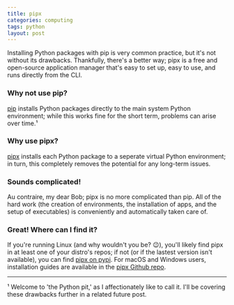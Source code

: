 ```yaml
---
title: pipx
categories: computing
tags: python
layout: post
---
```


Installing Python packages with pip is very common practice, but it's not without its drawbacks. Thankfully, there's a better way; pipx is a free and open-source application manager that's easy to set up, easy to use, and runs directly from the CLI.

### Why not use pip? ###

[pip](https://pip.pypa.io/en/stable/) installs Python packages directly to the main system Python environment; while this works fine for the short term, problems can arise over time.¹ 

### Why use pipx? ###

[pipx](https://pypa.github.io/pipx/) installs each Python package to a seperate virtual Python environment; in turn, this completely removes the potential for any long-term issues. 

### Sounds complicated! ###

Au contraire, my dear Bob; pipx is no more complicated than pip. All of the hard work (the creation of environments, the installation of apps, and the setup of executables) is conveniently and automatically taken care of.  

### Great! Where can I find it? ###

If you're running Linux (and why wouldn't you be? 😉), you'll likely find pipx in at least one of your distro's repos; if not (or if the lastest version isn't available), you can find [pipx on pypi](https://pypi.org/project/pipx/). For macOS and Windows users, installation guides are available in the [pipx Github repo](https://github.com/pypa/pipx).

---

¹ Welcome to 'the Python pit,' as I affectionately like to call it. I'll be covering these drawbacks further in a related future post.



